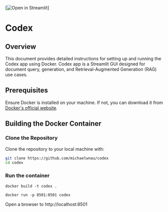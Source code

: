 [![Open in Streamlit](https://static.streamlit.io/badges/streamlit_badge_black_white.svg)]

# Codex

## Overview

This document provides detailed instructions for setting up and running the Codex app using Docker. Codex app is a Streamlit GUI designed for document query, generation, and Retrieval-Augmented Generation (RAG) use cases.

## Prerequisites

Ensure Docker is installed on your machine. If not, you can download it from [Docker's official website](https://www.docker.com/get-started).

## Building the Docker Container

### Clone the Repository

Clone the repository to your local machine with:

```bash
git clone https://github.com/michaelwnau/codex
cd codex
```

### Run the container
`docker build -t codex .`

`docker run -p 8501:8501 codex`

Open a browser to http://localhost:8501

